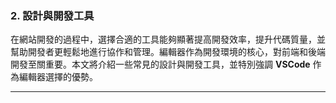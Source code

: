 ### 2. **設計與開發工具**

在網站開發的過程中，選擇合適的工具能夠顯著提高開發效率，提升代碼質量，並幫助開發者更輕鬆地進行協作和管理。編輯器作為開發環境的核心，對前端和後端開發至關重要。本文將介紹一些常見的設計與開發工具，並特別強調 **VSCode** 作為編輯器選擇的優勢。

---